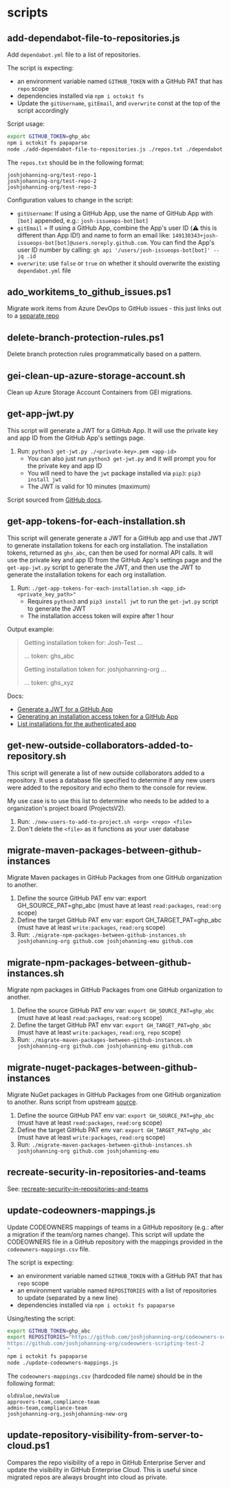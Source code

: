 # scripts

## add-dependabot-file-to-repositories.js

Add `dependabot.yml` file to a list of repositories.

The script is expecting:

- an environment variable named `GITHUB_TOKEN` with a GitHub PAT that has `repo` scope
- dependencies installed via `npm i octokit fs`
- Update the `gitUsername`, `gitEmail`, and `overwrite` const at the top of the script accordingly

Script usage:

```bash
export GITHUB_TOKEN=ghp_abc
npm i octokit fs papaparse
node ./add-dependabot-file-to-repositories.js ./repos.txt ./dependabot.yml
```

The `repos.txt` should be in the following format:

```
joshjohanning-org/test-repo-1
joshjohanning-org/test-repo-2
joshjohanning-org/test-repo-3
```

Configuration values to change in the script:

- `gitUsername`: If using a GitHub App, use the name of GitHub App with `[bot]` appended, e.g.: `josh-issueops-bot[bot]`
- `gitEmail` = If using a GitHub App, combine the App's user ID (⚠️ this is different than App ID!) and name to form an email like: `149130343+josh-issueops-bot[bot]@users.noreply.github.com`. You can find the App's user ID number by calling: `gh api '/users/josh-issueops-bot[bot]' --jq .id`
- `overwrite`: use `false` or `true` on whether it should overwrite the existing `dependabot.yml` file

## ado_workitems_to_github_issues.ps1

Migrate work items from Azure DevOps to GitHub issues - this just links out to a [separate repo](https://github.com/joshjohanning/ado_workitems_to_github_issues)

## delete-branch-protection-rules.ps1

Delete branch protection rules programmatically based on a pattern.

## gei-clean-up-azure-storage-account.sh

Clean up Azure Storage Account Containers from GEI migrations.

## get-app-jwt.py

This script will generate a JWT for a GitHub App. It will use the private key and app ID from the GitHub App's settings page.

1. Run: `python3 get-jwt.py ./<private-key>.pem <app-id>`
    - You can also just run `python3 get-jwt.py` and it will prompt you for the private key and app ID
    - You will need to have the `jwt` package installed via `pip3`: `pip3 install jwt`
    - The JWT is valid for 10 minutes (maximum)

Script sourced from [GitHub docs](https://docs.github.com/en/apps/creating-github-apps/authenticating-with-a-github-app/generating-a-json-web-token-jwt-for-a-github-app#example-using-python-to-generate-a-jwt).

## get-app-tokens-for-each-installation.sh

This script will generate generate a JWT for a GitHub app and use that JWT to generate installation tokens for each org installation. The installation tokens, returned as `ghs_abc`, can then be used for normal API calls. It will use the private key and app ID from the GitHub App's settings page and the `get-app-jwt.py` script to generate the JWT, and then use the JWT to generate the installation tokens for each org installation.

1. Run: `./get-app-tokens-for-each-installation.sh <app_id> <private_key_path>"`
    - Requires `python3` and `pip3 install jwt` to run the `get-jwt.py` script to generate the JWT
    - The installation access token will expire after 1 hour

Output example:

> Getting installation token for: Josh-Test ...
> 
>  ... token: ghs_abc
> 
> Getting installation token for: joshjohanning-org ...
> 
>  ... token: ghs_xyz

Docs:
- [Generate a JWT for a GitHub App](https://docs.github.com/en/apps/creating-github-apps/authenticating-with-a-github-app/generating-a-json-web-token-jwt-for-a-github-app#example-using-python-to-generate-a-jwt)
- [Generating an installation access token for a GitHub App](https://docs.github.com/en/apps/creating-github-apps/authenticating-with-a-github-app/generating-an-installation-access-token-for-a-github-app#generating-an-installation-access-token)
- [List installations for the authenticated app](https://docs.github.com/en/rest/apps/apps?apiVersion=2022-11-28#list-installations-for-the-authenticated-app)

## get-new-outside-collaborators-added-to-repository.sh

This script will generate a list of new outside collaborators added to a repository. It uses a database file specified to determine if any new users were added to the repository and echo them to the console for review.

My use case is to use this list to determine who needs to be added to a organization's project board (ProjectsV2).

1. Run: `./new-users-to-add-to-project.sh <org> <repo> <file>`
2. Don't delete the `<file>` as it functions as your user database

## migrate-maven-packages-between-github-instances

Migrate Maven packages in GitHub Packages from one GitHub organization to another.

1. Define the source GitHub PAT env var: export GH_SOURCE_PAT=ghp_abc (must have at least `read:packages`, `read:org` scope)
2. Define the target GitHub PAT env var: export GH_TARGET_PAT=ghp_abc (must have at least `write:packages`, `read:org` scope)
3. Run: `./migrate-npm-packages-between-github-instances.sh joshjohanning-org github.com joshjohanning-emu github.com`

## migrate-npm-packages-between-github-instances.sh

Migrate npm packages in GitHub Packages from one GitHub organization to another.

1. Define the source GitHub PAT env var: `export GH_SOURCE_PAT=ghp_abc` (must have at least `read:packages`, `read:org` scope)
2. Define the target GitHub PAT env var: `export GH_TARGET_PAT=ghp_abc` (must have at least `write:packages`, `read:org`, `repo` scope)
3. Run: `./migrate-maven-packages-between-github-instances.sh joshjohanning-org github.com joshjohanning-emu github.com`

## migrate-nuget-packages-between-github-instances

Migrate NuGet packages in GitHub Packages from one GitHub organization to another. Runs script from upstream [source](https://github.com/joshjohanning/github-packages-migrate-nuget-packages-between-github-instances). 

1. Define the source GitHub PAT env var: `export GH_SOURCE_PAT=ghp_abc` (must have at least `read:packages`, `read:org` scope)
2. Define the target GitHub PAT env var: `export GH_TARGET_PAT=ghp_abc` (must have at least `write:packages`, `read:org` scope)
3. Run: `./migrate-maven-packages-between-github-instances.sh joshjohanning-org github.com joshjohanning-emu`

## recreate-security-in-repositories-and-teams

See: [recreate-security-in-repositories-and-teams](./recreate-security-in-repositories-and-teams/README.md)

## update-codeowners-mappings.js

Update CODEOWNERS mappings of teams in a GitHub repository (e.g.: after a migration if the team/org names change). This script will update the CODEOWNERS file in a GitHub repository with the mappings provided in the `codeowners-mappings.csv` file.

The script is expecting:

- an environment variable named `GITHUB_TOKEN` with a GitHub PAT that has `repo` scope
- an environment variable named `REPOSITORIES` with a list of repositories to update (separated by a new line)
- dependencies installed via `npm i octokit fs papaparse`

Using/testing the script:

```bash
export GITHUB_TOKEN=ghp_abc
export REPOSITORIES="https://github.com/joshjohanning-org/codeowners-scripting-test
https://github.com/joshjohanning-org/codeowners-scripting-test-2
"
npm i octokit fs papaparse
node ./update-codeowners-mappings.js

```

The `codeowners-mappings.csv` (hardcoded file name) should be in the following format:

```csv
oldValue,newValue
approvers-team,compliance-team
admin-team,compliance-team
joshjohanning-org,joshjohanning-new-org
```

## update-repository-visibility-from-server-to-cloud.ps1

Compares the repo visibility of a repo in GitHub Enterprise Server and update the visibility in GitHub Enterprise Cloud. This is useful since migrated repos are always brought into cloud as private.
